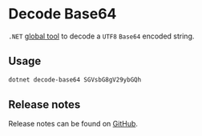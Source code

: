 # Decode Base64

`.NET` [global tool][dotnet-global-tools] to decode a `UTF8` `Base64` encoded string.

## Usage

```powershell
dotnet decode-base64 SGVsbG8gV29ybGQh
```

## Release notes

Release notes can be found on [GitHub][release-notes].

[dotnet-global-tools]: https://docs.microsoft.com/en-us/dotnet/core/tools/global-tools
[release-notes]: https://github.com/gabrielweyer/dotnet-decode-base64/releases
